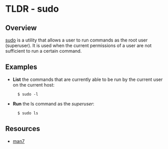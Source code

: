 TLDR - sudo
==========

Overview
--------

[sudo] is a utility that allows a user to run commands as the root user (superuser).  It is used when the current permissions of a user are not sufficient to run a certain command.

Examples
--------

- **List** the commands that are currently able to be run by the current user on the current host:

        $ sudo -l

- **Run** the ls command as the *superuser*:

		$ sudo ls

Resources
---------

- [man7](https://www.sudo.ws/man/sudo.man.html)

[sudo]: https://www.sudo.ws/man/sudo.man.html

